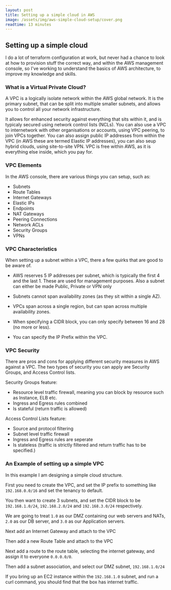 ```yaml
---
layout: post
title: Setting up a simple cloud in AWS
image: /assets/img/aws-simple-cloud-setup/cover.png
readtime: 13 minutes
---
```


## Setting up a simple cloud

I do a lot of terraform configuration at work, but never had a chance to look at how to provision stuff the correct way, and within the AWS management console, so I've working to understand the basics of AWS architecture, to improve my knowledge and skills.

### What is a Virtual Private Cloud?

A VPC is a logically isolate network within the AWS global network. It is the primary subnet, that can be split into multiple smaller subnets, and allows you to control all your network infrastructure.

It allows for enhanced security against everything that sits within it, and is typicaly secured using network control lists (NCLs). You can also use a VPC to internetwork with other organisations or accounts, using VPC peering, to join VPCs together. You can also assign public IP addresses from within the VPC (in AWS these are termed Elastic IP addresses), you can also seup hybrid clouds, using site-to-site VPN. VPC is free within AWS, as it is everything else inside, which you pay for.

### VPC Elements

In the AWS console, there are various things you can setup, such as:
- Subnets
- Route Tables
- Internet Gateways
- Elastic IPs
- Endpoints
- NAT Gateways
- Peering Connections
- Network ACLs
- Security Groups
- VPNs

<amp-img src="/assets/img/aws-simple-cloud-setup/aws-icons.png"
  width="747"
  height="145"
  layout="responsive">
</amp-img>

### VPC Characteristics

When setting up a subnet within a VPC, there a few quirks that are good to be aware of.

- AWS reserves 5 IP addresses per subnet, which is typically the first 4 and the last 1. These are used for management purposes. Also a subnet can either be made Public, Private or VPN only

- Subnets cannot span availability zones (as they sit within a single AZ).

- VPCs span across a single region, but can span across multiple availability zones.

- When specifying a CIDR block, you can only specify between 16 and 28 (no more or less).

- You can specify the IP Prefix within the VPC.


### VPC Security

There are pros and cons for applying different security measures in AWS against a VPC. The two types of security you can apply are Security Groups, and Access Control lists.

Security Groups feature:
- Resource level traffic firewall, meaning you can block by resource such as Instance, ELB etc.
- Ingress and Egress rules combined
- Is stateful (return traffic is allowed)

Access Control Lists feature:
- Source and protocol filtering
- Subnet level traffic firewall
- Ingress and Egress rules are seperate
- Is stateless (traffic is strictly filtered and return traffic has to be specified.)

### An Example of setting up a simple VPC 

<amp-img src="/assets/img/aws-simple-cloud-setup/simple-architecture.png"
  width="936"
  height="674"
  layout="responsive">
</amp-img>

In this example I am designing a simple cloud structure.

First you need to create the VPC, and set the IP prefix to something like `192.168.0.0/16` and set the tenancy to default.

<amp-img src="/assets/img/aws-simple-cloud-setup/create-vpc.png"
  width="526"
  height="129"
  layout="responsive">
</amp-img>

You then want to create 3 subnets, and set the CIDR block to be `192.168.1.0/24`, `192.168.2.0/24` and `192.168.3.0/24` respectively. 

<amp-img src="/assets/img/aws-simple-cloud-setup/create-subnet.png"
  width="607"
  height="279"
  layout="responsive">
</amp-img>

We are going to treat `1.0` as our DMZ containing our web servers and NATs, `2.0` as our DB server, and `3.0` as our Application servers.

Next add an Internet Gateway and attach to the VPC

<amp-img src="/assets/img/aws-simple-cloud-setup/internet-gateway.png"
  width="655"
  height="108"
  layout="responsive">
</amp-img>

Then add a new Route Table and attach to the VPC

Next add a route to the route table, selecting the internet gateway, and assign it to everyone `0.0.0.0/0`.

<amp-img src="/assets/img/aws-simple-cloud-setup/route-table.png"
  width="676"
  height="272"
  layout="responsive">
</amp-img>

Then add a subnet association, and select our DMZ subnet, `192.168.1.0/24`

If you bring up an EC2 instance within the `192.168.1.0` subnet, and run a curl command, you should find that the box has internet traffic. 

<amp-img src="/assets/img/aws-simple-cloud-setup/ec2.png"
  width="817"
  height="182"
  layout="responsive">
</amp-img>
